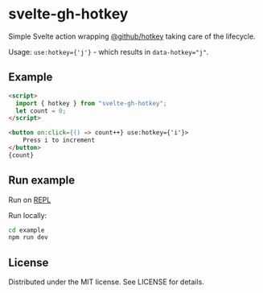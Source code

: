 # svelte-gh-hotkey

Simple Svelte action wrapping [@github/hotkey](https://github.com/github/hotkey) taking care of the lifecycle.

Usage: `use:hotkey={'j'}` - which results in `data-hotkey="j"`.

## Example

```html
<script>
  import { hotkey } from "svelte-gh-hotkey";
  let count = 0;
</script>

<button on:click={() => count++} use:hotkey={'i'}>
    Press i to increment
</button>
{count}
```

## Run example

Run on [REPL](https://svelte.dev/repl/b9cdad396713436aa45df4bc39219a6b?version=3.21.0)

Run locally:

```bash
cd example
npm run dev
```

## License

Distributed under the MIT license. See LICENSE for details.
